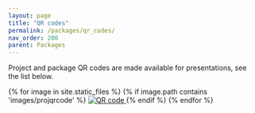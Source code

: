 ```yaml
---
layout: page
title: "QR codes"
permalink: /packages/qr_codes/
nav_order: 200
parent: Packages
---
```


Project and package QR codes are made available for presentations, see the list below.

<div class="text-center">
{% for image in site.static_files %}
    {% if image.path contains 'images/projqrcode' %}
        <a href="{{ image.path | relative_url }}">
            <img src="{{ image.path | relative_url }}" alt="QR code" />
        </a>
    {% endif %}
{% endfor %}
</div>
